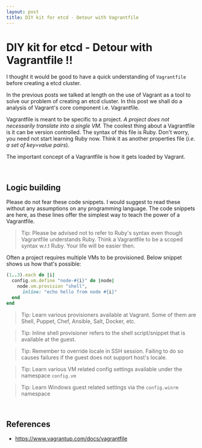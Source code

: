 ```yaml
---
layout: post
title: DIY kit for etcd - Detour with Vagrantfile
---
```


# DIY kit for etcd - Detour with Vagrantfile !!

I thought it would be good to have a quick understanding of `Vagrantfile` before creating a etcd cluster.

In the previous posts we talked at length on the use of Vagrant as a tool to solve our problem of creating an 
etcd cluster. In this post we shall do a analysis of Vagrant's core component i.e. Vagrantfile.

Vagrantfile is meant to be specific to a project. *A project does not necessarily translate into a single VM.* 
The coolest thing about a Vagrantfile is it can be version controlled. The syntax of this file is Ruby. 
Don't worry, you need not start learning Ruby now. Think it as another properties file (*i.e.  a set of  key=value pairs*).

The important concept of a Vagrantfile is how it gets loaded by Vagrant.

<br/>

## Logic building

Please do not fear these code snippets. I would suggest to read these without any assumptions on any programming language.
The code snippets are here, as these lines offer the simplest way to teach the power of a Vagrantfile.

> Tip: Please be advised not to refer to Ruby's syntax even though Vagrantfile understands Ruby.
Think a Vagrantfile to be a scoped syntax w.r.t Ruby. Your life will be easier then.

Often a project requires multiple VMs to be provisioned. Below snippet shows us how that's possible:

```ruby
(1..3).each do |i|
  config.vm.define "node-#{i}" do |node|
    node.vm.provision "shell",
      inline: "echo hello from node #{i}"
  end
end
```

> Tip: Learn various provisioners available at Vagrant. Some of them are Shell, Puppet, Chef,
Ansible, Salt, Docker, etc.

> Tip: Inline shell provisioner refers to the shell script/snippet that is available at the 
guest.

> Tip: Remember to override locale in SSH session. Failing to do so causes failures if the guest
does not support host's locale.

> Tip: Learn various VM related config settings available under the namespace `config.vm`

> Tip: Learn Windows guest related settings via the `config.winrm` namespace

<br />

## References

- https://www.vagrantup.com/docs/vagrantfile
